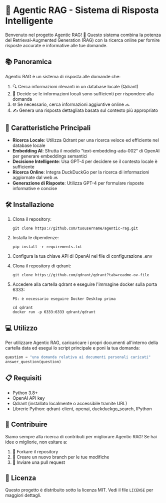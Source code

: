 # 🤖 Agentic RAG - Sistema di Risposta Intelligente

Benvenuto nel progetto Agentic RAG! 🎉 Questo sistema combina la potenza del Retrieval-Augmented Generation (RAG) con la ricerca online per fornire risposte accurate e informative alle tue domande.

## 📚 Panoramica

Agentic RAG è un sistema di risposta alle domande che:

1. 🔍 Cerca informazioni rilevanti in un database locale (Qdrant)
2. 🧠 Decide se le informazioni locali sono sufficienti per rispondere alla domanda
3. 🌐 Se necessario, cerca informazioni aggiuntive online 🔜
4. ✍️ Genera una risposta dettagliata basata sul contesto più appropriato

## 🚀 Caratteristiche Principali

- **Ricerca Locale**: Utilizza Qdrant per una ricerca veloce ed efficiente nel database locale
- **Embedding AI**: Sfrutta il modello "text-embedding-ada-002" di OpenAI per generare embeddings semantici
- **Decisione Intelligente**: Usa GPT-4 per decidere se il contesto locale è sufficiente
- **Ricerca Online**: Integra DuckDuckGo per la ricerca di informazioni aggiornate dal web 🔜
- **Generazione di Risposte**: Utilizza GPT-4 per formulare risposte informative e concise

## 🛠️ Installazione

1. Clona il repository:
   ```
   git clone https://github.com/tuousername/agentic-rag.git
   ```
2. Installa le dipendenze:
   ```
   pip install -r requirements.txt
   ```
3. Configura la tua chiave API di OpenAI nel file di configurazione .env

4. Clona il repository di qdrant:
   ```
   git clone https://github.com/qdrant/qdrant?tab=readme-ov-file
   ```
5. Accedere alla cartella qdrant e eseguire l'immagine docker sulla porta 6333:
   ```
   PS: è necessario eseguire Docker Desktop prima
   
   cd qdrant
   docker run -p 6333:6333 qdrant/qdrant
   ```

## 💻 Utilizzo

Per utilizzare Agentic RAG, caricaricare i propri documenti all'interno della cartella data ed esegui lo script principale e poni la tua domanda:

```python
question = "una domanda relativa ai documenti personali caricati"
answer_question(question)
```

## 📋 Requisiti

- Python 3.8+
- OpenAI API key
- Qdrant (installato localmente o accessibile tramite URL)
- Librerie Python: qdrant-client, openai, duckduckgo_search, IPython

## 🤝 Contribuire

Siamo sempre alla ricerca di contributi per migliorare Agentic RAG! Se hai idee o migliorie, non esitare a:

1. 🍴 Forkare il repository
2. 🔧 Creare un nuovo branch per le tue modifiche
3. 🚀 Inviare una pull request

## 📜 Licenza

Questo progetto è distribuito sotto la licenza MIT. Vedi il file `LICENSE` per maggiori dettagli.